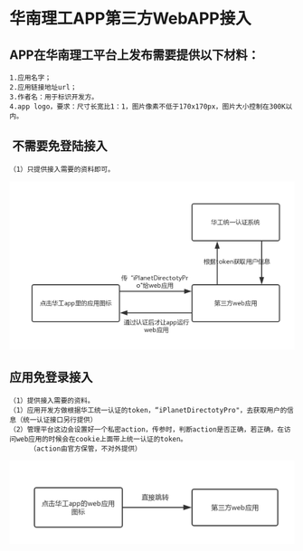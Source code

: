 # 华南理工APP第三方WebAPP接入

## APP在华南理工平台上发布需要提供以下材料：
```
1.应用名字；
2.应用链接地址url；
3.作者名：用于标识开发方。
4.app logo，要求：尺寸长宽比1：1，图片像素不低于170x170px，图片大小控制在300K以内。
```

##  不需要免登陆接入
```
（1）只提供接入需要的资料即可。
```
![step1](https://github.com/SCUTNC/SCUT-APP-API/blob/master/第三方应用接入方法/WebAPP/image/图片1.png)

##  应用免登录接入
```
（1）提供接入需要的资料。
（1）应用开发方做根据华工统一认证的token，“iPlanetDirectotyPro"，去获取用户的信息（统一认证接口另行提供）
（2）管理平台这边会设置好一个私密action，传参时，判断action是否正确，若正确，在访问web应用的时候会在cookie上面带上统一认证的token。
     （action由官方保管，不对外提供）
```
![step2](https://github.com/SCUTNC/SCUT-APP-API/blob/master/第三方应用接入方法/WebAPP/image/图片2.png)
